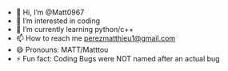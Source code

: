 - 👋 Hi, I’m @Matt0967
- 👀 I’m interested in coding
- 🌱 I’m currently learning python/c++
- 📫 How to reach me perezmatthieu1@gmail.com
- 😄 Pronouns: MATT/Matttou
- ⚡ Fun fact: Coding Bugs were NOT named after an actual bug

<!---
Matt0967/Matt0967 is a ✨ special ✨ repository because its `README.md` (this file) appears on your GitHub profile.
You can click the Preview link to take a look at your changes.
---
